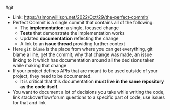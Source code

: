 #git

- Link: https://simonwillison.net/2022/Oct/29/the-perfect-commit/
- Perfect Commit is a single commit that contains all of the following:
	-   The **implementation**: a single, focused change
	-   **Tests** that demonstrate the implementation works
	-   Updated **documentation** reflecting the change
	-   A link to an **issue thread** providing further context
- Here `git blame` is the place from where you can get everything, git blame a line, get the commit, why that change was made, an issue linking to it which has documentation around all the decisions taken while making that change
- If your project defines APIs that are meant to be used outside of your project, they need to be documented. 
	- It is critical that this documentation **must live in the same repository as the code itself**.
- You want to document a lot of decisions you take while writing the code, link stackoverflow/forum questions to a specific part of code, use issues for that and link 